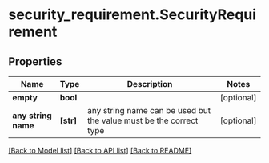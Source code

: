 # security_requirement.SecurityRequirement

## Properties
Name | Type | Description | Notes
------------ | ------------- | ------------- | -------------
**empty** | **bool** |  | [optional] 
**any string name** | **[str]** | any string name can be used but the value must be the correct type | [optional]

[[Back to Model list]](../README.md#documentation-for-models) [[Back to API list]](../README.md#documentation-for-api-endpoints) [[Back to README]](../README.md)


